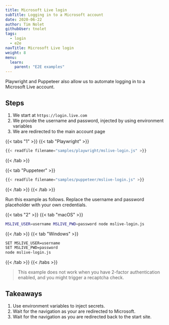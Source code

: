 ```yaml
---
title: Microsoft Live login
subTitle: Logging in to a Microsoft account
date: 2020-06-22
author: Tim Nolet
githubUser: tnolet
tags:
  - login
  - e2e
navTitle: Microsoft Live login
weight: 8
menu:
  learn:
    parent: "E2E examples"
---
```


Playwright and Puppeteer also allow us to automate logging in to a Microsoft Live account.

<!-- more -->

## Steps

1. We start at `https://login.live.com`
2. We provide the username and password, injected by using environment variables
3. We are redirected to the main account page

{{< tabs "1" >}}
{{< tab "Playwright" >}}
```js
{{< readfile filename="samples/playwright/mslive-login.js" >}}
```
{{< /tab >}}

{{< tab "Puppeteer" >}}
```js
{{< readfile filename="samples/puppeteer/mslive-login.js" >}}
```
{{< /tab >}}
{{< /tab >}}

Run this example as follows. Replace the username and password placeholder with your own credentials.

{{< tabs "2" >}}
{{< tab "macOS" >}}
```sh
MSLIVE_USER=username MSLIVE_PWD=password node mslive-login.js
```
{{< /tab >}}
{{< tab "Windows" >}}
```sh
SET MSLIVE_USER=username
SET MSLIVE_PWD=password
node mslive-login.js
```
{{< /tab >}}
{{< /tabs >}}


> This example does not work when you have 2-factor authentication enabled, and you might trigger a recaptcha check.

## Takeaways

1. Use environment variables to inject secrets.
2. Wait for the navigation as your are redirected to Microsoft.
3. Wait for the navigation as you are redirected back to the start site.






